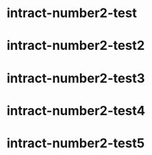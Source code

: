 # intract-number2-test
# intract-number2-test2
# intract-number2-test3
# intract-number2-test4
# intract-number2-test5
